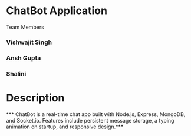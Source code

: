 # ChatBot Application

Team Members
### Vishwajit Singh
### Ansh Gupta
### Shalini

# Description
*** ChatBot is a real-time chat app built with Node.js, Express, MongoDB, and Socket.io. Features include persistent message storage, a typing animation on startup, and responsive design.***
